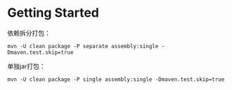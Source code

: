 # Getting Started

依赖拆分打包：
```shell script
mvn -U clean package -P separate assembly:single -Dmaven.test.skip=true
```

单独jar打包：
```shell script
mvn -U clean package -P single assembly:single -Dmaven.test.skip=true
```
